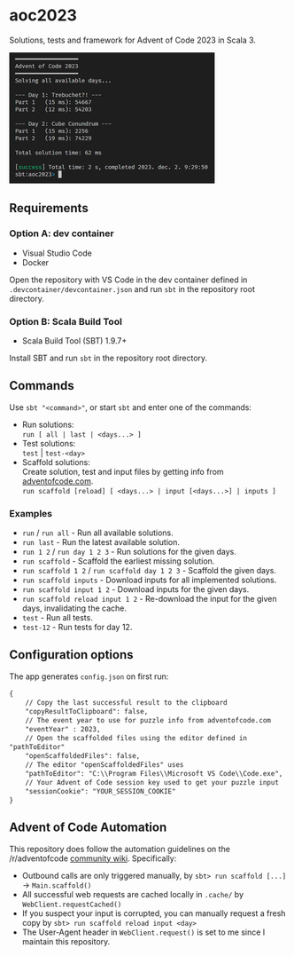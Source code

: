 # aoc2023

Solutions, tests and framework for Advent of Code 2023 in Scala 3.  
  
![Screenshot of the program running in the console](screenshot.png)

## Requirements

### Option A: dev container

- Visual Studio Code
- Docker

Open the repository with VS Code in the dev container defined in `.devcontainer/devcontainer.json` and run `sbt` in the repository root directory.

### Option B: Scala Build Tool

- Scala Build Tool (SBT) 1.9.7+
  
Install SBT and run `sbt` in the repository root directory.

## Commands

Use `sbt "<command>"`, or start `sbt` and enter one of the commands:

- Run solutions:  
`run [ all | last | <days...> ]`
- Test solutions:  
`test` | `test-<day>`
- Scaffold solutions:  
 Create solution, test and input files by getting info from [adventofcode.com](https://adventofcode.com).  
`run scaffold [reload] [ <days...> | input [<days...>] | inputs ]`

### Examples

- `run` / `run all` - Run all available solutions.
- `run last` - Run the latest available solution.
- `run 1 2` / `run day 1 2 3` - Run solutions for the given days.
- `run scaffold` - Scaffold the earliest missing solution.
- `run scaffold 1 2` / `run scaffold day 1 2 3` - Scaffold the given days.
- `run scaffold inputs` - Download inputs for all implemented solutions.
- `run scaffold input 1 2` - Download inputs for the given days.
- `run scaffold reload input 1 2` - Re-download the input for the given days, invalidating the cache.
- `test` - Run all tests.
- `test-12` - Run tests for day 12.

## Configuration options

The app generates `config.json` on first run:

```jsonc
{
    // Copy the last successful result to the clipboard
    "copyResultToClipboard": false,
    // The event year to use for puzzle info from adventofcode.com
    "eventYear" : 2023,
    // Open the scaffolded files using the editor defined in "pathToEditor"
    "openScaffoldedFiles": false,
    // The editor "openScaffoldedFiles" uses
    "pathToEditor": "C:\\Program Files\\Microsoft VS Code\\Code.exe",
    // Your Advent of Code session key used to get your puzzle input
    "sessionCookie": "YOUR_SESSION_COOKIE"
}
```

## Advent of Code Automation

This repository does follow the automation guidelines on the /r/adventofcode [community wiki](https://www.reddit.com/r/adventofcode/wiki/faqs/automation). Specifically:

- Outbound calls are only triggered manually, by `sbt> run scaffold [...]` -> `Main.scaffold()`
- All successful web requests are cached locally in `.cache/` by `WebClient.requestCached()`
- If you suspect your input is corrupted, you can manually request a fresh copy by `sbt> run scaffold reload input <day>`
- The User-Agent header in `WebClient.request()` is set to me since I maintain this repository.
